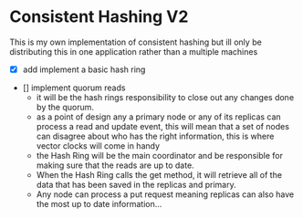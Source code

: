 # Consistent Hashing V2

This is my own implementation of consistent hashing but ill only be distributing this in one application rather than a multiple machines

- [x] add implement a basic hash ring
- [] implement quorum reads
  - it will be the hash rings responsibility to close out any changes done by the quorum.
  - as a point of design any a primary node or any of its replicas can process a read and update event, this will mean that a set of nodes can disagree about who has the right information, this is where vector clocks will come in handy
  - the Hash Ring will be the main coordinator and be responsible for making sure that the reads are up to date.
  - When the Hash Ring calls the get method, it will retrieve all of the data that has been saved in the replicas and primary.
  - Any node can process a put request meaning replicas can also have the most up to date information...
